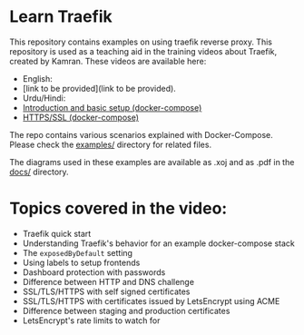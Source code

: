 # Learn Traefik
This repository contains examples on using traefik reverse proxy. This repository is used as a teaching aid in the training videos about Traefik, created by Kamran. These videos are available here:

* English:
 * [link to be provided](link to be provided). 
* Urdu/Hindi: 
 * [Introduction and basic setup (docker-compose)](https://youtu.be/CakHQs-GRJs) 
 * [HTTPS/SSL (docker-compose)](https://youtu.be/hwqsosJJ5S0)

The repo contains various scenarios explained with Docker-Compose. Please check the [examples/](examples/) directory for related files.

The diagrams used in these examples are available as .xoj and as .pdf in the [docs/](docs/) directory.

# Topics covered in the video:
* Traefik quick start
* Understanding Traefik's behavior for an example docker-compose stack
* The `exposedByDefault` setting
* Using labels to setup frontends
* Dashboard protection with passwords
* Difference between HTTP and DNS challenge
* SSL/TLS/HTTPS with self signed certificates
* SSL/TLS/HTTPS with certificates issued by LetsEncrypt using ACME
* Difference between staging and production certificates
* LetsEncrypt's rate limits to watch for

